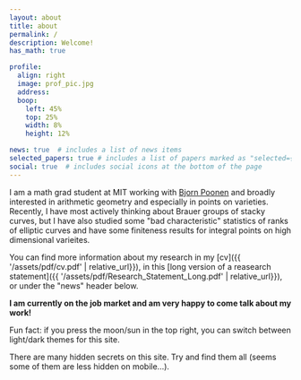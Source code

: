 ```yaml
---
layout: about
title: about
permalink: /
description: Welcome!
has_math: true

profile:
  align: right
  image: prof_pic.jpg
  address: 
  boop:
    left: 45%
    top: 25%
    width: 8%
    height: 12%

news: true  # includes a list of news items
selected_papers: true # includes a list of papers marked as "selected={true}"
social: true  # includes social icons at the bottom of the page
---
```

I am a math grad student at MIT working with [Bjorn Poonen](https://math.mit.edu/~poonen/) and broadly interested in arithmetic geometry and especially in points on varieties. Recently, I have most actively thinking about Brauer groups of stacky curves, but I have also studied some "bad characteristic" statistics of ranks of elliptic curves and have some finiteness results for integral points on high dimensional varieites. 

You can find more information about my research in my [cv]({{ '/assets/pdf/cv.pdf' | relative_url}}), in this [long version of a reasearch statement]({{ '/assets/pdf/Research_Statement_Long.pdf' | relative_url}}), or under the "news" header below.

<b>I am currently on the job market and am very happy to come talk about my work!</b>

Fun fact: if you press the moon/sun in the top right, you can switch between light/dark themes for this site.
<div style="color:var(--global-bg-color);">
    There are many hidden secrets on this site. Try and find them all (seems some of them are less hidden on mobile...).
</div>
